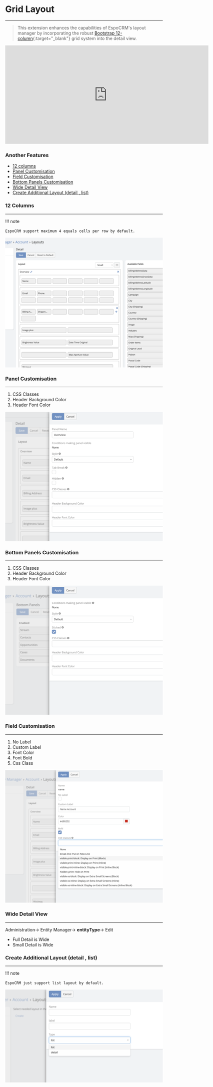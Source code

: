 # Grid Layout

---

> This extension enhances the capabilities of EspoCRM's layout manager by incorporating the
> robust [Bootstrap 12-column](https://getbootstrap.com/docs/3.3/css/#grid-example-basic){:target="_blank"} grid system
> into the detail view.

<iframe width="650" height="315" src="https://www.youtube.com/embed/ROrpILorBZk" frameborder="0" allow="accelerometer; autoplay; clipboard-write; encrypted-media; gyroscope; picture-in-picture" allowfullscreen></iframe>

### Another Features

* [12 columns](#12-columns)
* [Panel Customisation](#Panel-customisation)
* [Field Customisation](#field-customisation)
* [Bottom Panels Customisation](#bottom-panels-customisation)
* [Wide Detail View](#wide-detail-view)
* [Create Additional Layout (detail , list)](#create-additional-layout-detail--list)

### 12 Columns

---

!!! note

    EspoCRM support maximum 4 equals cells per row by default.

![12](../../_static/images/extensions/ebla-layout-pro/12-columns.png)

### Panel Customisation

---

1. CSS Classes
2. Header Background Color
3. Header Font Color

![panel](../../_static/images/extensions/ebla-layout-pro/panel-customisation.png)

### Bottom Panels Customisation

---

1. CSS Classes
2. Header Background Color
3. Header Font Color

![bottom](../../_static/images/extensions/ebla-layout-pro/bottom-panels-customisation.png)

### Field Customisation

---

1. No Label
2. Custom Label
3. Font Color
4. Font Bold
5. Css Class

![field](../../_static/images/extensions/ebla-layout-pro/field-customisation.png)

### Wide Detail View

---

Administration-> Entity Manager-> **entityType**-> Edit

* Full Detail is Wide
* Small Detail is Wide

### Create Additional Layout (detail , list)

---

!!! note

    EspoCRM just support list layout by default.

![additional](../../_static/images/extensions/ebla-layout-pro/additional-layout.png)






